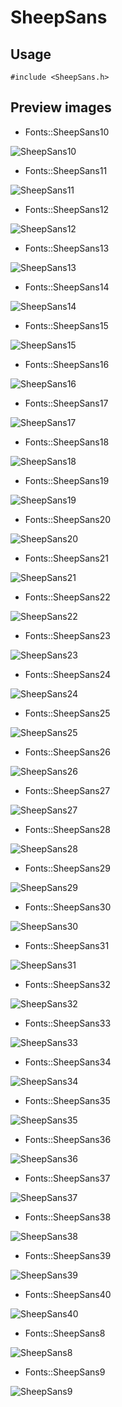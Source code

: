 SheepSans
==========

Usage
------

    #include <SheepSans.h>

Preview images
--------------
* Fonts::SheepSans10 

![SheepSans10](https://raw.githubusercontent.com/DisplayCore/SheepSans/master/Preview/SheepSans10.png)

* Fonts::SheepSans11 

![SheepSans11](https://raw.githubusercontent.com/DisplayCore/SheepSans/master/Preview/SheepSans11.png)

* Fonts::SheepSans12 

![SheepSans12](https://raw.githubusercontent.com/DisplayCore/SheepSans/master/Preview/SheepSans12.png)

* Fonts::SheepSans13 

![SheepSans13](https://raw.githubusercontent.com/DisplayCore/SheepSans/master/Preview/SheepSans13.png)

* Fonts::SheepSans14 

![SheepSans14](https://raw.githubusercontent.com/DisplayCore/SheepSans/master/Preview/SheepSans14.png)

* Fonts::SheepSans15 

![SheepSans15](https://raw.githubusercontent.com/DisplayCore/SheepSans/master/Preview/SheepSans15.png)

* Fonts::SheepSans16 

![SheepSans16](https://raw.githubusercontent.com/DisplayCore/SheepSans/master/Preview/SheepSans16.png)

* Fonts::SheepSans17 

![SheepSans17](https://raw.githubusercontent.com/DisplayCore/SheepSans/master/Preview/SheepSans17.png)

* Fonts::SheepSans18 

![SheepSans18](https://raw.githubusercontent.com/DisplayCore/SheepSans/master/Preview/SheepSans18.png)

* Fonts::SheepSans19 

![SheepSans19](https://raw.githubusercontent.com/DisplayCore/SheepSans/master/Preview/SheepSans19.png)

* Fonts::SheepSans20 

![SheepSans20](https://raw.githubusercontent.com/DisplayCore/SheepSans/master/Preview/SheepSans20.png)

* Fonts::SheepSans21 

![SheepSans21](https://raw.githubusercontent.com/DisplayCore/SheepSans/master/Preview/SheepSans21.png)

* Fonts::SheepSans22 

![SheepSans22](https://raw.githubusercontent.com/DisplayCore/SheepSans/master/Preview/SheepSans22.png)

* Fonts::SheepSans23 

![SheepSans23](https://raw.githubusercontent.com/DisplayCore/SheepSans/master/Preview/SheepSans23.png)

* Fonts::SheepSans24 

![SheepSans24](https://raw.githubusercontent.com/DisplayCore/SheepSans/master/Preview/SheepSans24.png)

* Fonts::SheepSans25 

![SheepSans25](https://raw.githubusercontent.com/DisplayCore/SheepSans/master/Preview/SheepSans25.png)

* Fonts::SheepSans26 

![SheepSans26](https://raw.githubusercontent.com/DisplayCore/SheepSans/master/Preview/SheepSans26.png)

* Fonts::SheepSans27 

![SheepSans27](https://raw.githubusercontent.com/DisplayCore/SheepSans/master/Preview/SheepSans27.png)

* Fonts::SheepSans28 

![SheepSans28](https://raw.githubusercontent.com/DisplayCore/SheepSans/master/Preview/SheepSans28.png)

* Fonts::SheepSans29 

![SheepSans29](https://raw.githubusercontent.com/DisplayCore/SheepSans/master/Preview/SheepSans29.png)

* Fonts::SheepSans30 

![SheepSans30](https://raw.githubusercontent.com/DisplayCore/SheepSans/master/Preview/SheepSans30.png)

* Fonts::SheepSans31 

![SheepSans31](https://raw.githubusercontent.com/DisplayCore/SheepSans/master/Preview/SheepSans31.png)

* Fonts::SheepSans32 

![SheepSans32](https://raw.githubusercontent.com/DisplayCore/SheepSans/master/Preview/SheepSans32.png)

* Fonts::SheepSans33 

![SheepSans33](https://raw.githubusercontent.com/DisplayCore/SheepSans/master/Preview/SheepSans33.png)

* Fonts::SheepSans34 

![SheepSans34](https://raw.githubusercontent.com/DisplayCore/SheepSans/master/Preview/SheepSans34.png)

* Fonts::SheepSans35 

![SheepSans35](https://raw.githubusercontent.com/DisplayCore/SheepSans/master/Preview/SheepSans35.png)

* Fonts::SheepSans36 

![SheepSans36](https://raw.githubusercontent.com/DisplayCore/SheepSans/master/Preview/SheepSans36.png)

* Fonts::SheepSans37 

![SheepSans37](https://raw.githubusercontent.com/DisplayCore/SheepSans/master/Preview/SheepSans37.png)

* Fonts::SheepSans38 

![SheepSans38](https://raw.githubusercontent.com/DisplayCore/SheepSans/master/Preview/SheepSans38.png)

* Fonts::SheepSans39 

![SheepSans39](https://raw.githubusercontent.com/DisplayCore/SheepSans/master/Preview/SheepSans39.png)

* Fonts::SheepSans40 

![SheepSans40](https://raw.githubusercontent.com/DisplayCore/SheepSans/master/Preview/SheepSans40.png)

* Fonts::SheepSans8 

![SheepSans8](https://raw.githubusercontent.com/DisplayCore/SheepSans/master/Preview/SheepSans8.png)

* Fonts::SheepSans9 

![SheepSans9](https://raw.githubusercontent.com/DisplayCore/SheepSans/master/Preview/SheepSans9.png)

